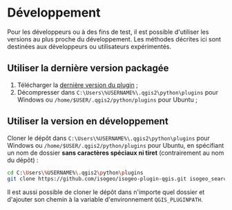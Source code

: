 # Développement

Pour les développeurs ou à des fins de test, il est possible d'utiliser les versions au plus proche du développement. Les méthodes décrites ici sont destinées aux développeurs ou utilisateurs expérimentés.

## Utiliser la dernière version packagée

1. Télécharger la [dernière version du plugin](https://github.com/isogeo/isogeo-plugin-qgis/releases) ;
2. Décompresser dans `C:\Users\%USERNAME%\.qgis2\python\plugins` pour Windows ou `/home/$USER/.qgis2/python/plugins` pour Ubuntu ;

## Utiliser la version en développement

Cloner le dépôt dans `C:\Users\%USERNAME%\.qgis2\python\plugins` pour Windows ou `/home/$USER/.qgis2/python/plugins` pour Ubuntu, en spécifiant un nom de dossier **sans caractères spéciaux ni tiret** (contrairement au nom du dépôt) :

```bash
cd C:\Users\%USERNAME%\.qgis2\python\plugins
git clone https://github.com/isogeo/isogeo-plugin-qgis.git isogeo_search_engine_dev
```

Il est aussi possible de cloner le dépôt dans n'importe quel dossier et d'ajouter son chemin à la variable d'environnement `QGIS_PLUGINPATH`.
